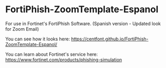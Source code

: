 # FortiPhish-ZoomTemplate-Espanol
For use in Fortinet's FortiPhish Software. (Spanish version - Updated look for Zoom Email)

You can see how it looks here: https://centfont.github.io/FortiPhish-ZoomTemplate-Espanol/

You can learn about Fortinet's service here: https://www.fortinet.com/products/phishing-simulation
